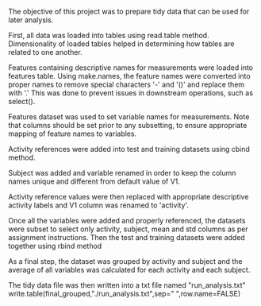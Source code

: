 The objective of this project was to prepare tidy data that can be used for later analysis. 

First, all data was loaded into tables using read.table method. 
Dimensionality of loaded tables helped in determining how tables are related to one another.

Features containing descriptive names for measurements were loaded into features table. 
Using make.names, the feature names were converted into proper names to remove special characters '-' and '()' and replace them with '.' 
This was done to prevent issues in downstream operations, such as select().

Features dataset was used to set variable names for measurements. Note that columns should be set prior to any subsetting, to ensure appropriate mapping of feature names to variables.

Activity references were added into test and training datasets using cbind method.

Subject was added and variable renamed in order to keep the column names unique and different from default value of V1.

Activity reference values were then replaced with appropriate descriptive activity labels and V1 column was renamed to 'activity'.

Once all the variables were added and properly referenced, the datasets were subset to select only activity, subject, mean and std columns as per assignment instructions. 
Then the test and training datasets were added together using rbind method

As a final step, the dataset was grouped by activity and subject and the average of all variables was calculated for each activity and each subject.

The tidy data file was then written into a txt file named "run_analysis.txt"
write.table(final_grouped,"./run_analysis.txt",sep=" ",row.name=FALSE) 
